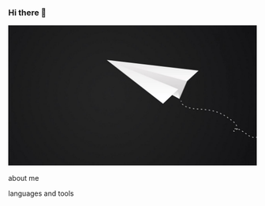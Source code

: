 ### Hi there 👋

![Header](https://github.com/mellgit/mellgit/blob/main/assets/git_hub.jpg)

about me

languages and tools

